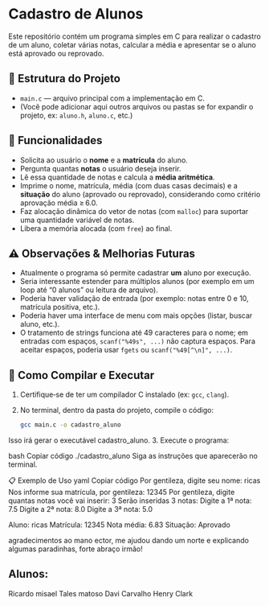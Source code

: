 # Cadastro de Alunos

Este repositório contém um programa simples em C para realizar o cadastro de um aluno, coletar várias notas, calcular a média e apresentar se o aluno está aprovado ou reprovado.

## 📂 Estrutura do Projeto

- `main.c` — arquivo principal com a implementação em C.  
- (Você pode adicionar aqui outros arquivos ou pastas se for expandir o projeto, ex: `aluno.h`, `aluno.c`, etc.)

## 📝 Funcionalidades

- Solicita ao usuário o **nome** e a **matrícula** do aluno.  
- Pergunta quantas **notas** o usuário deseja inserir.  
- Lê essa quantidade de notas e calcula a **média aritmética**.  
- Imprime o nome, matrícula, média (com duas casas decimais) e a **situação** do aluno (aprovado ou reprovado), considerando como critério aprovação média ≥ 6.0.  
- Faz alocação dinâmica do vetor de notas (com `malloc`) para suportar uma quantidade variável de notas.  
- Libera a memória alocada (com `free`) ao final.

## ⚠️ Observações & Melhorias Futuras

- Atualmente o programa só permite cadastrar **um** aluno por execução.  
- Seria interessante estender para múltiplos alunos (por exemplo em um loop até “0 alunos” ou leitura de arquivo).  
- Poderia haver validação de entrada (por exemplo: notas entre 0 e 10, matrícula positiva, etc.).  
- Poderia haver uma interface de menu com mais opções (listar, buscar aluno, etc.).  
- O tratamento de strings funciona até 49 caracteres para o nome; em entradas com espaços, `scanf("%49s", ...)` não captura espaços. Para aceitar espaços, poderia usar `fgets` ou `scanf("%49[^\n]", ...)`.  

## 🚀 Como Compilar e Executar

1. Certifique‑se de ter um compilador C instalado (ex: `gcc`, `clang`).  
2. No terminal, dentro da pasta do projeto, compile o código:

   ```bash
   gcc main.c -o cadastro_aluno
Isso irá gerar o executável cadastro_aluno.
3. Execute o programa:

bash
Copiar código
./cadastro_aluno
Siga as instruções que aparecerão no terminal.

📋 Exemplo de Uso
yaml
Copiar código
Por gentileza, digite seu nome: ricas
Nos informe sua matrícula, por gentileza: 12345
Por gentileza, digite quantas notas você vai inserir: 3
Serão inseridas 3 notas:
Digite a 1ª nota: 7.5
Digite a 2ª nota: 8.0
Digite a 3ª nota: 5.0

Aluno: ricas
Matrícula: 12345
Nota média: 6.83
Situação: Aprovado


agradecimentos ao mano ector, me ajudou dando um norte e explicando algumas paradinhas, forte abraço irmão!


## Alunos: 
Ricardo misael
Tales matoso
Davi Carvalho
Henry Clark
